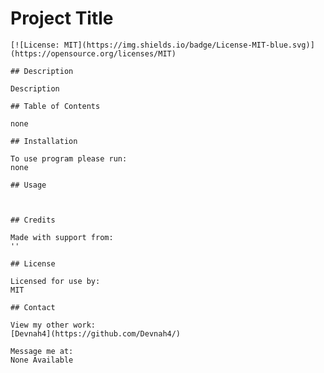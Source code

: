 # Project Title
    
    [![License: MIT](https://img.shields.io/badge/License-MIT-blue.svg)](https://opensource.org/licenses/MIT)

    ## Description
    
    Description

    ## Table of Contents
    
    none

    ## Installation
    
    To use program please run:
    none
     
    ## Usage
    
    

    ## Credits
    
    Made with support from: 
    ''

    ## License
    
    Licensed for use by:
    MIT

    ## Contact

    View my other work:
    [Devnah4](https://github.com/Devnah4/)

    Message me at:
    None Available
